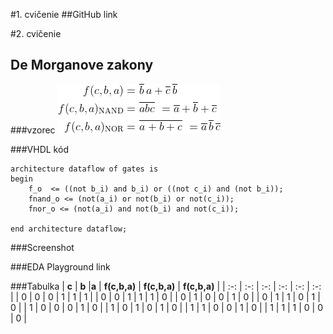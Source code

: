 #1. cvičenie
##GitHub link

#2. cvičenie
## De Morganove zakony

###vzorec
![Vzorce](/Labs/01-gates/Images/vzorec1.gif)

###VHDL kód
```
architecture dataflow of gates is
begin
    f_o  <= ((not b_i) and b_i) or ((not c_i) and (not b_i));
    fnand_o <= (not(a_i) or not(b_i) or not(c_i));
    fnor_o <= (not(a_i) and not(b_i) and not(c_i));

end architecture dataflow;
```
###Screenshot

###EDA Playground link

###Tabulka
| **c** | **b** |**a** | **f(c,b,a)** | **f(c,b,a)** | **f(c,b,a)** |
| :-: | :-: | :-: | :-: | :-: | :-: |
| 0 | 0 | 0 | 1 | 1 | 1 |
| 0 | 0 | 1 | 1 | 1 | 0 |
| 0 | 1 | 0 | 0 | 1 | 0 |
| 0 | 1 | 1 | 0 | 1 | 0 |
| 1 | 0 | 0 | 0 | 1 | 0 |
| 1 | 0 | 1 | 0 | 1 | 0 |
| 1 | 1 | 0 | 0 | 1 | 0 |
| 1 | 1 | 1 | 0 | 0 | 0 |